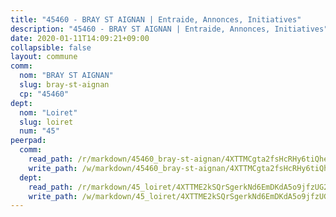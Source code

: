 ```yaml
---
title: "45460 - BRAY ST AIGNAN | Entraide, Annonces, Initiatives"
description: "45460 - BRAY ST AIGNAN | Entraide, Annonces, Initiatives"
date: 2020-01-11T14:09:21+09:00
collapsible: false
layout: commune
comm:
  nom: "BRAY ST AIGNAN"
  slug: bray-st-aignan
  cp: "45460"
dept:
  nom: "Loiret"
  slug: loiret
  num: "45"
peerpad:
  comm:
    read_path: /r/markdown/45460_bray-st-aignan/4XTTMCgta2fsHcRHy6tiQhey3fSG2xVSy5YuzS9Yt9jLGdLKz
    write_path: /w/markdown/45460_bray-st-aignan/4XTTMCgta2fsHcRHy6tiQhey3fSG2xVSy5YuzS9Yt9jLGdLKz-K3TgU1aqeJDgHZ2ttDRo2yw6QksdGb3YWj8z2FmCH3FU7k93NuWQR4E1kH7V7bV535UWdNDekQAf4EbSzUhkGSQmEBW4GbZHUD3NZpyAg4U1RRSpsRDomidowcTtpCqVEPbp5G5N
  dept:
    read_path: /r/markdown/45_loiret/4XTTME2kSQrSgerkNd6EmDKdA5o9jfzUG2SAG8C2qVYb3YXN4
    write_path: /w/markdown/45_loiret/4XTTME2kSQrSgerkNd6EmDKdA5o9jfzUG2SAG8C2qVYb3YXN4-K3TgULpEDoP6p5UphGUnEGQQDb2AQTj81Z2trE1ZVsdtBZSXUbkVLE9oEias3DdMz5vmgxRH8ErfnuyVj2VYfJxxhBMoq5ZxQCDrb2jTVFkww5uEThgDKwT8pF9LfJGTpqNraKjJ
---
```


